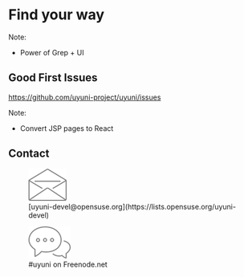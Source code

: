 <!-- .slide: data-state="section-break" id="find-your-way" data-menu-title="Find your way" data-timing="120" -->
# Find your way

Note:
* Power of Grep + UI


<!-- .slide: data-state="normal" id="easy-hacks" data-menu-title="Good First Issues" data-timing="60" -->
## Good First Issues

<div class="qrcode" id="qrcode-easy-hacks"/>
<a href="https://github.com/uyuni-project/uyuni/issues?q=is%3Aissue+is%3Aopen+label%3A%22good+first+issue%22"
   id="easy-hacks">
  https://github.com/uyuni-project/uyuni/issues
</a>

Note:
* Convert JSP pages to React


<!-- .slide: data-state="normal" id="contact" data-menu-title="Contact" data-timing="30" -->
## Contact

<div class="container">
  <div class="item">
    <figure class="fragment">
      <img alt="Mail icon" src="images/envelope.svg"/>
      <figcaption>[uyuni-devel@opensuse.org](https://lists.opensuse.org/uyuni-devel)</figcaption>
    </figure>
  </div>

  <div class="item">
    <figure class="fragment">
      <img alt="Chat icon" src="images/chat-icon.svg"/>
      <figcaption>#uyuni on Freenode.net</div>
    </figure>
  </div>
</div>
